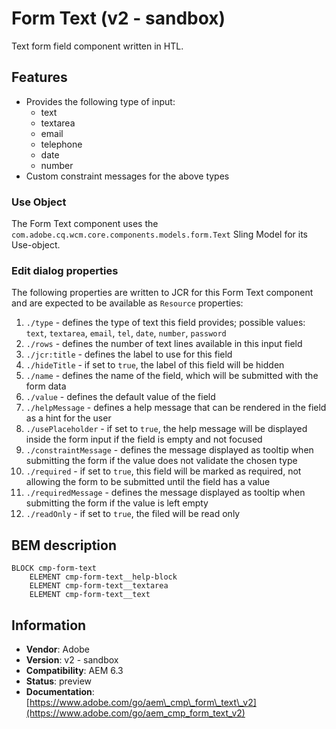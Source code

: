 <!--
Copyright 2017 Adobe Systems Incorporated

Licensed under the Apache License, Version 2.0 (the "License");
you may not use this file except in compliance with the License.
You may obtain a copy of the License at

    http://www.apache.org/licenses/LICENSE-2.0

Unless required by applicable law or agreed to in writing, software
distributed under the License is distributed on an "AS IS" BASIS,
WITHOUT WARRANTIES OR CONDITIONS OF ANY KIND, either express or implied.
See the License for the specific language governing permissions and
limitations under the License.
-->
Form Text (v2 - sandbox)
====
Text form field component written in HTL.

## Features

* Provides the following type of input:
  * text
  * textarea
  * email
  * telephone
  * date
  * number
* Custom constraint messages for the above types

### Use Object
The Form Text component uses the `com.adobe.cq.wcm.core.components.models.form.Text` Sling Model for its Use-object.

### Edit dialog properties
The following properties are written to JCR for this Form Text component and are expected to be available as `Resource` properties:

1. `./type` - defines the type of text this field provides; possible values: `text`, `textarea`, `email`, `tel`, `date`, `number`,
`password`
2. `./rows` - defines the number of text lines available in this input field
3. `./jcr:title` - defines the label to use for this field
3. `./hideTitle` - if set to `true`, the label of this field will be hidden
4. `./name` - defines the name of the field, which will be submitted with the form data
5. `./value` - defines the default value of the field
6. `./helpMessage` - defines a help message that can be rendered in the field as a hint for the user
7. `./usePlaceholder` - if set to `true`, the help message will be displayed inside the form input if the field is empty and not focused
8. `./constraintMessage` - defines the message displayed as tooltip when submitting the form if the value does not validate the chosen type
9. `./required` - if set to `true`, this field will be marked as required, not allowing the form to be submitted until the field has a value
10. `./requiredMessage` - defines the message displayed as tooltip when submitting the form if the value is left empty
11. `./readOnly` - if set to `true`, the filed will be read only

## BEM description
```
BLOCK cmp-form-text
    ELEMENT cmp-form-text__help-block
    ELEMENT cmp-form-text__textarea
    ELEMENT cmp-form-text__text
```

## Information
* **Vendor**: Adobe
* **Version**: v2 - sandbox
* **Compatibility**: AEM 6.3
* **Status**: preview
* **Documentation**: [https://www.adobe.com/go/aem\_cmp\_form\_text\_v2](https://www.adobe.com/go/aem_cmp_form_text_v2)

